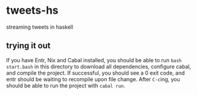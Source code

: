 # tweets-hs
streaming tweets in haskell

## trying it out

If you have Entr, Nix and Cabal installed, you should be able to run `bash start.bash` in this directory to download all dependencies, configure cabal, and compile the project. If successful, you should see a 0 exit code, and entr should be waiting to recompile upon file change. After `C-c`ing, you should be able to run the project with `cabal run`.

